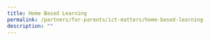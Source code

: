 ```yaml
---
title: Home Based Learning
permalink: /partners/for-parents/ict-matters/home-based-learning
description: ""
---
```

